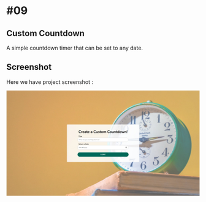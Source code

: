 # #09

## Custom Countdown
A simple countdown timer that can be set to any date.

## Screenshot
Here we have project screenshot :

![screenshot](screenshot.jpeg)
